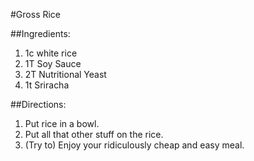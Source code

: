 #Gross Rice

##Ingredients:

1. 1c white rice
2. 1T Soy Sauce
3. 2T Nutritional Yeast
4. 1t Sriracha

##Directions:

1. Put rice in a bowl.
2. Put all that other stuff on the rice.
3. (Try to) Enjoy your ridiculously cheap and easy meal.
